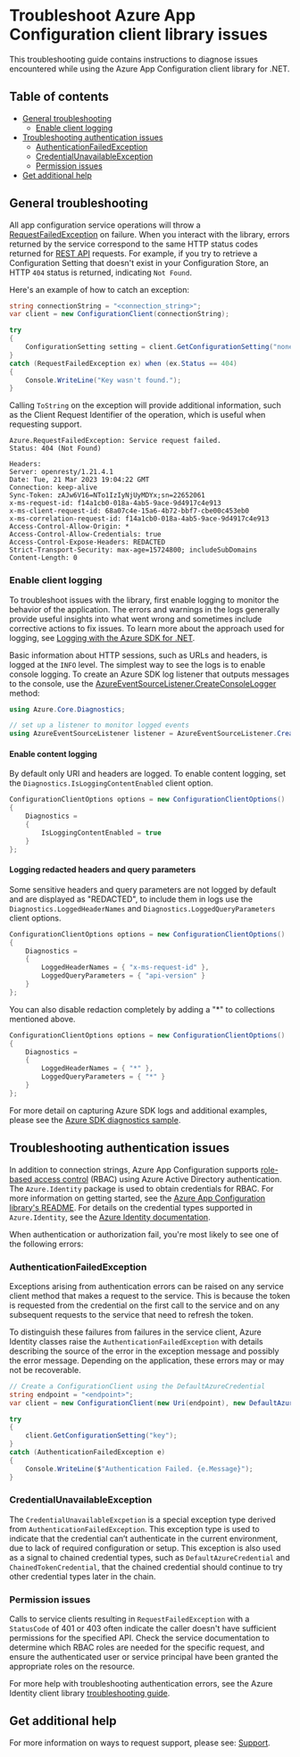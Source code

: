 # Troubleshoot Azure App Configuration client library issues

This troubleshooting guide contains instructions to diagnose issues encountered while using the Azure App Configuration client library for .NET.

## Table of contents

* [General troubleshooting](#general-troubleshooting)
  * [Enable client logging](#enable-client-logging)
* [Troubleshooting authentication issues](#troubleshooting-authentication-issues)
  * [AuthenticationFailedException](#authenticationfailedexception)
  * [CredentialUnavailableException](#credentialunavailableexception)
  * [Permission issues](#permission-issues)
* [Get additional help](#get-additional-help)

## General troubleshooting

All app configuration service operations will throw a [RequestFailedException](https://docs.microsoft.com/dotnet/api/azure.requestfailedexception?view=azure-dotnet) on failure. When you interact with the library, errors returned by the service correspond to the same HTTP status codes returned for [REST API](https://learn.microsoft.com/azure/azure-app-configuration/rest-api/) requests. For example, if you try to retrieve a Configuration Setting that doesn't exist in your Configuration Store, an HTTP `404` status is returned, indicating `Not Found`.

Here's an example of how to catch an exception:

```C# Snippet:ThrowNotFoundError
string connectionString = "<connection_string>";
var client = new ConfigurationClient(connectionString);

try
{
    ConfigurationSetting setting = client.GetConfigurationSetting("nonexistent_key");
}
catch (RequestFailedException ex) when (ex.Status == 404)
{
    Console.WriteLine("Key wasn't found.");
}
```

Calling `ToString` on the exception will provide additional information, such as the Client Request Identifier of the operation, which is useful when requesting support.

```text
Azure.RequestFailedException: Service request failed.
Status: 404 (Not Found)

Headers:
Server: openresty/1.21.4.1
Date: Tue, 21 Mar 2023 19:04:22 GMT
Connection: keep-alive
Sync-Token: zAJw6V16=NTo1IzIyNjUyMDYx;sn=22652061
x-ms-request-id: f14a1cb0-018a-4ab5-9ace-9d4917c4e913
x-ms-client-request-id: 68a07c4e-15a6-4b72-bbf7-cbe00c453eb0
x-ms-correlation-request-id: f14a1cb0-018a-4ab5-9ace-9d4917c4e913
Access-Control-Allow-Origin: *
Access-Control-Allow-Credentials: true
Access-Control-Expose-Headers: REDACTED
Strict-Transport-Security: max-age=15724800; includeSubDomains
Content-Length: 0
```

### Enable client logging

To troubleshoot issues with the library, first enable logging to monitor the behavior of the application. The errors and warnings in the logs generally provide useful insights into what went wrong and sometimes include corrective actions to fix issues. To learn more about the approach used for logging, see [Logging with the Azure SDK for .NET](https://docs.microsoft.com/dotnet/azure/sdk/logging).

Basic information about HTTP sessions, such as URLs and headers, is logged at the `INFO` level. The simplest way to see the logs is to enable console logging. To create an Azure SDK log listener that outputs messages to the console, use the [AzureEventSourceListener.CreateConsoleLogger](https://docs.microsoft.com/dotnet/api/azure.core.diagnostics.azureeventsourcelistener.createconsolelogger?view=azure-dotnet) method:

```csharp
using Azure.Core.Diagnostics;

// set up a listener to monitor logged events
using AzureEventSourceListener listener = AzureEventSourceListener.CreateConsoleLogger();
```

#### Enable content logging

By default only URI and headers are logged. To enable content logging, set the `Diagnostics.IsLoggingContentEnabled` client option. 

``` c#
ConfigurationClientOptions options = new ConfigurationClientOptions()
{
    Diagnostics =
    {
        IsLoggingContentEnabled = true
    }
};
```

#### Logging redacted headers and query parameters

Some sensitive headers and query parameters are not logged by default and are displayed as "REDACTED", to include them in logs use the `Diagnostics.LoggedHeaderNames` and `Diagnostics.LoggedQueryParameters` client options.

``` c#
ConfigurationClientOptions options = new ConfigurationClientOptions()
{
    Diagnostics =
    {
        LoggedHeaderNames = { "x-ms-request-id" },
        LoggedQueryParameters = { "api-version" }
    }
};
```

You can also disable redaction completely by adding a "*" to collections mentioned above.

``` c#
ConfigurationClientOptions options = new ConfigurationClientOptions()
{
    Diagnostics =
    {
        LoggedHeaderNames = { "*" },
        LoggedQueryParameters = { "*" }
    }
};
```

For more detail on capturing Azure SDK logs and additional examples, please see the [Azure SDK diagnostics sample](https://github.com/Azure/azure-sdk-for-net/blob/main/sdk/core/Azure.Core/samples/Diagnostics.md).
## Troubleshooting authentication issues

In addition to connection strings, Azure App Configuration supports [role-based access control](https://learn.microsoft.com/azure/role-based-access-control/overview) (RBAC) using Azure Active Directory authentication. The `Azure.Identity` package is used to obtain credentials for RBAC. For more information on getting started, see the [Azure App Configuration library's README](https://learn.microsoft.com/dotnet/api/overview/azure/data.appconfiguration-readme?view=azure-dotnet#authenticate-the-client). For details on the credential types supported in `Azure.Identity`, see the [Azure Identity documentation](https://docs.microsoft.com/dotnet/api/overview/azure/Identity-readme).

When authentication or authorization fail, you're most likely to see one of the following errors:

### AuthenticationFailedException

Exceptions arising from authentication errors can be raised on any service client method that makes a request to the service. This is because the token is requested from the credential on the first call to the service and on any subsequent requests to the service that need to refresh the token. 

To distinguish these failures from failures in the service client, Azure Identity classes raise the `AuthenticationFailedException` with details describing the source of the error in the exception message and possibly the error message. Depending on the application, these errors may or may not be recoverable.

```C# Snippet:ThrowAuthenticationError
// Create a ConfigurationClient using the DefaultAzureCredential
string endpoint = "<endpoint>";
var client = new ConfigurationClient(new Uri(endpoint), new DefaultAzureCredential());

try
{
    client.GetConfigurationSetting("key");
}
catch (AuthenticationFailedException e)
{
    Console.WriteLine($"Authentication Failed. {e.Message}");
}
```

### CredentialUnavailableException

The `CredentialUnavailableExcpetion` is a special exception type derived from `AuthenticationFailedException`. This exception type is used to indicate that the credential can’t authenticate in the current environment, due to lack of required configuration or setup. This exception is also used as a signal to chained credential types, such as `DefaultAzureCredential` and `ChainedTokenCredential`, that the chained credential should continue to try other credential types later in the chain.

### Permission issues

Calls to service clients resulting in `RequestFailedException` with a `StatusCode` of 401 or 403 often indicate the caller doesn't have sufficient permissions for the specified API. Check the service documentation to determine which RBAC roles are needed for the specific request, and ensure the authenticated user or service principal have been granted the appropriate roles on the resource.

For more help with troubleshooting authentication errors, see the Azure Identity client library [troubleshooting guide](https://github.com/Azure/azure-sdk-for-net/blob/main/sdk/identity/Azure.Identity/TROUBLESHOOTING.md).

## Get additional help

For more information on ways to request support, please see: [Support](https://github.com/Azure/azure-sdk-for-net/blob/main/SUPPORT.md).